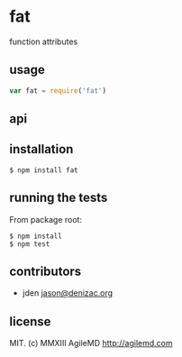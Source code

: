 # fat
function attributes

## usage
```js
var fat = require('fat')
```


## api


## installation

    $ npm install fat


## running the tests

From package root:

    $ npm install
    $ npm test


## contributors

- jden <jason@denizac.org>


## license
MIT. (c) MMXIII AgileMD http://agilemd.com
